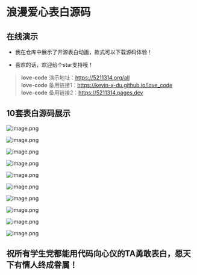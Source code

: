 # 浪漫爱心表白源码

## 在线演示

- 我在仓库中展示了开源表白动画，款式可以下载源码体验！

- 喜欢的话，欢迎给个star支持哦！

> **love-code** 演示地址：https://5211314.org/all  
> **love-code** 备用链接1：https://kevin-x-du.github.io/love_code  
> **love-code** 备用链接2：https://5211314.pages.dev

## 10套表白源码展示
![image.png](https://github.com/Kevin-X-Du/love_code/blob/main/images/1.png)  

![image.png](https://github.com/Kevin-X-Du/love_code/blob/main/images/2.png)  

![image.png](https://github.com/Kevin-X-Du/love_code/blob/main/images/3.png)  

![image.png](https://github.com/Kevin-X-Du/love_code/blob/main/images/4.png)  

![image.png](https://github.com/Kevin-X-Du/love_code/blob/main/images/5.png)   

![image.png](https://github.com/Kevin-X-Du/love_code/blob/main/images/6.png)  

![image.png](https://github.com/Kevin-X-Du/love_code/blob/main/images/7.png)  

![image.png](https://github.com/Kevin-X-Du/love_code/blob/main/images/8.png)  

![image.png](https://github.com/Kevin-X-Du/love_code/blob/main/images/9.png)  

![image.png](https://github.com/Kevin-X-Du/love_code/blob/main/images/10.png)   
## 祝所有学生党都能用代码向心仪的TA勇敢表白，愿天下有情人终成眷属！
